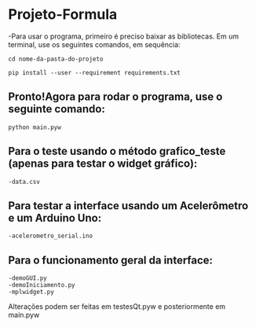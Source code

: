 # Projeto-Formula
-Para usar o programa, primeiro é preciso baixar as bibliotecas.
Em um terminal, use os seguintes comandos, em sequência:

	cd nome-da-pasta-do-projeto

	pip install --user --requirement requirements.txt

Pronto!Agora para rodar o programa, use o seguinte comando:
-------------------
	python main.pyw
	
Para o teste usando o método grafico_teste (apenas para testar o widget gráfico):
-----
	-data.csv

Para testar a interface usando um Acelerômetro e um Arduino Uno:
---------

	-acelerometro_serial.ino
  
Para o funcionamento geral da interface:
--------
	-demoGUI.py
	-demoIniciamento.py
	-mplwidget.py
  
Alterações podem  ser feitas em testesQt.pyw e posteriormente
em main.pyw
